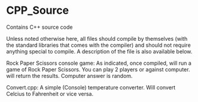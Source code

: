 # CPP_Source
Contains C++ source code

Unless noted otherwise here, all files should compile by themselves (with the standard libraries that comes with the compiler) and should not require anything special to compile. A description of the file is also available below.

Rock Paper Scissors console game:
  As indicated, once compiled, will run a game of Rock Paper Scissors. You can play 2 players or against computer. will return the results. Computer answer is random.
  
Convert.cpp:
  A simple (Console) temperature converter. Will convert Celcius to Fahrenheit or vice versa.
